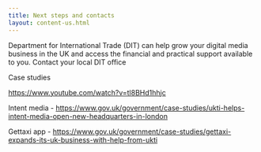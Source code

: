 ```yaml
---
title: Next steps and contacts
layout: content-us.html
---
```


Department for International Trade (DIT) can help grow your digital media business in the UK and access the financial and practical support available to you. Contact your local DIT office

Case studies

https://www.youtube.com/watch?v=tl8BHd1hhjc

Intent media - https://www.gov.uk/government/case-studies/ukti-helps-intent-media-open-new-headquarters-in-london

Gettaxi app - https://www.gov.uk/government/case-studies/gettaxi-expands-its-uk-business-with-help-from-ukti